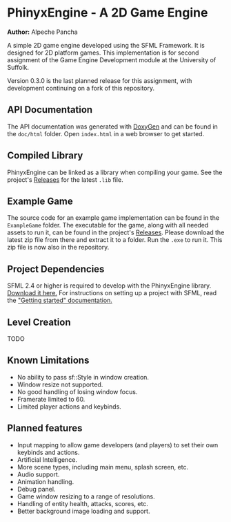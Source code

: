 # PhinyxEngine - A 2D Game Engine

**Author:** Alpeche Pancha

A simple 2D game engine developed using the SFML Framework. It is designed for 2D platform games. This implementation is for second assignment of the Game Engine Development module at the University of Suffolk.

Version 0.3.0 is the last planned release for this assignment, with development continuing on a fork of this repository.


## API Documentation

The API documentation was generated with [DoxyGen](http://www.stack.nl/~dimitri/doxygen/) and can be found in the `doc/html` folder. Open `index.html` in a web browser to get started.

## Compiled Library

PhinyxEngine can be linked as a library when compiling your game. See the project's [Releases](https://github.com/IMDCGP207-1617/game-engine-implementation-Phixyn/releases) for the latest `.lib` file.

## Example Game

The source code for an example game implementation can be found in the `ExampleGame` folder. The executable for the game, along with all needed assets to run it, can be found in the project's [Releases](https://github.com/IMDCGP207-1617/game-engine-implementation-Phixyn/releases). Please download the latest zip file from there and extract it to a folder. Run the `.exe` to run it. This zip file is now also in the repository.

## Project Dependencies

SFML 2.4 or higher is required to develop with the PhinyxEngine library. [Download it here.](https://www.sfml-dev.org/download.php) For instructions on setting up a project with SFML, read the ["Getting started" documentation.](https://www.sfml-dev.org/tutorials/2.4/)

## Level Creation

TODO

## Known Limitations

* No ability to pass sf::Style in window creation.
* Window resize not supported.
* No good handling of losing window focus.
* Framerate limited to 60.
* Limited player actions and keybinds.

## Planned features

* Input mapping to allow game developers (and players) to set their own keybinds and actions.
* Artificial Intelligence.
* More scene types, including main menu, splash screen, etc.
* Audio support.
* Animation handling.
* Debug panel.
* Game window resizing to a range of resolutions.
* Handling of entity health, attacks, scores, etc.
* Better background image loading and support.

